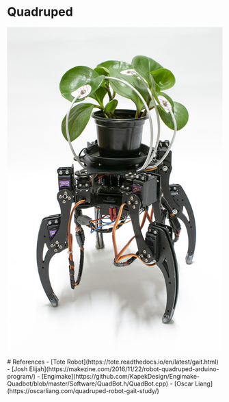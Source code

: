 # Quadruped
<p align="center">
<img src="https://raw.githubusercontent.com/slaattnes/quadruped/master/img/Plant%20Cyborg%20portrait-web.jpg">
</p>
# References 
- [Tote Robot](https://tote.readthedocs.io/en/latest/gait.html)
- [Josh Elijah](https://makezine.com/2016/11/22/robot-quadruped-arduino-program/)
- [Engimake](https://github.com/KapekDesign/Engimake-Quadbot/blob/master/Software/QuadBot.h/QuadBot.cpp)
- [Oscar Liang](https://oscarliang.com/quadruped-robot-gait-study/)
